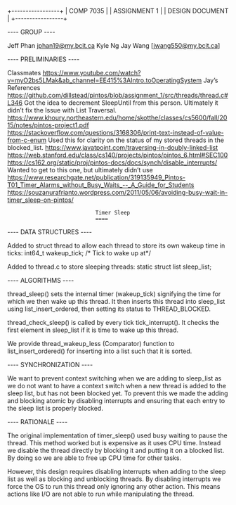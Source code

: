 +-----------------+
                     	|        COMP 7035	|
                     	|     ASSIGNMENT 1	 |
                     	| DESIGN DOCUMENT |
                     	+-----------------+

---- GROUP ----

Jeff Phan jphan19@my.bcit.ca
Kyle Ng
Jay Wang [jwang550@my.bcit.ca]   

---- PRELIMINARIES ----

Classmates
https://www.youtube.com/watch?v=myO2bs5LMak&ab_channel=EE415%3AIntro.toOperatingSystem
Jay’s References
https://github.com/dillstead/pintos/blob/assignment_1/src/threads/thread.c#L346 
Got the idea to decrement SleepUntil from this person. Ultimately it didn’t fix the Issue with List Traversal.
https://www.khoury.northeastern.edu/home/skotthe/classes/cs5600/fall/2015/notes/pintos-project1.pdf 
https://stackoverflow.com/questions/3168306/print-text-instead-of-value-from-c-enum 
Used this for clarity on the status of my stored threads in the blocked_list. 
https://www.javatpoint.com/traversing-in-doubly-linked-list 
https://web.stanford.edu/class/cs140/projects/pintos/pintos_6.html#SEC100 
https://cs162.org/static/proj/pintos-docs/docs/synch/disable_interrupts/ 
Wanted to get to this one, but ultimately didn’t use
https://www.researchgate.net/publication/319135949_Pintos-T01_Timer_Alarms_without_Busy_Waits_--_A_Guide_for_Students 
https://souzanurafrianto.wordpress.com/2011/05/06/avoiding-busy-wait-in-timer_sleep-on-pintos/ 



                             	Timer Sleep
                             	====

---- DATA STRUCTURES ----

Added to struct thread to allow each thread to store its own wakeup time in ticks:
 int64_t wakeup_tick; /* Tick to wake up at*/

Added to thread.c to store sleeping threads:
static struct list sleep_list;

---- ALGORITHMS ----

thread_sleep() sets the internal timer (wakeup_tick) signifying the time for which we then wake up this thread. It then inserts this thread into sleep_list using list_insert_ordered, then setting its status to THREAD_BLOCKED.

thread_check_sleep()  is called by every tick tick_interrupt(). It checks the first element in sleep_list if it is time to wake up this thread.

We provide thread_wakeup_less (Comparator) function to list_insert_ordered() for inserting into a list such that it is sorted.

---- SYNCHRONIZATION ----

We want to prevent context switching when we are adding to sleep_list as we do not want to have a context switch when a new thread is added to the sleep list, but has not been blocked yet. To prevent this we made the adding and blocking atomic by disabling interrupts and ensuring that each entry to the sleep list is properly blocked.

---- RATIONALE ----

The original implementation of timer_sleep() used busy waiting to pause the thread. This method worked but is expensive as it uses CPU time. Instead we disable the thread directly by blocking it and putting it on a blocked list. By doing so we are able to free up CPU time for other tasks. 

However, this design requires disabling interrupts when adding to the sleep list as well  as blocking and unblocking threads. By disabling interrupts we force the OS to run this thread only ignoring any other action. This means actions like I/O are not able to run while manipulating the thread.
